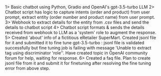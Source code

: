 1> Basic chatbot using Python, Gradio and OpenAI's gpt-3.5-turbo LLM
2> Chatbot script has logic to capture intents (order and product) from user prompt, extract entity (order number and product name) from user prompt.
3> Webhook to extract details for the entity from .csv files and send the details to chatbot script
4> Chatbot script formats & sends the details received from webhook to LLM as a 'system' role to augment the response.
5> Created 'about' info of a fictitious eRetailer SuperMart. Created jsonl file for it and submitted it to fine tune gpt-3.5-turbo : 
   jsonl file is validated successfully but fine tuning job is failing with message 'Unable to extract tag using discriminator 'role''. 
   Have created topic in OpenAI community forum for help, waiting for response.
6> Created a faq file. Plan to create jsonl file from it and submit it for finetuning after resolving the fine tuning error from above step.
